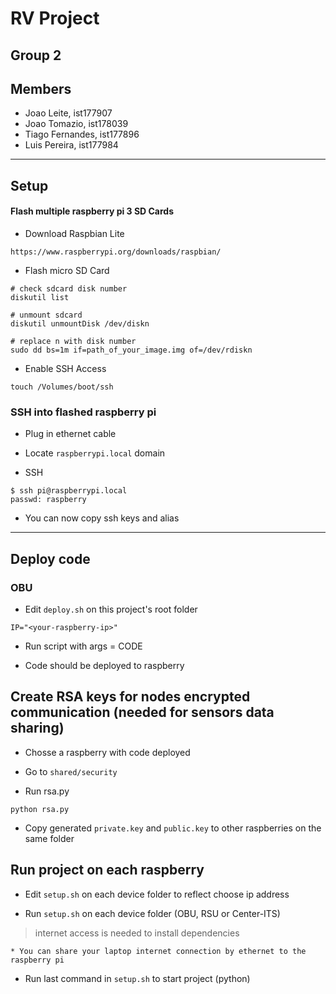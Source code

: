 
# RV Project
## Group 2

## Members
* Joao Leite, ist177907
* Joao Tomazio, ist178039
* Tiago Fernandes, ist177896
* Luis Pereira, ist177984


---


## Setup

#### Flash multiple raspberry pi 3 SD Cards

* Download Raspbian Lite

```
https://www.raspberrypi.org/downloads/raspbian/
```

* Flash micro SD Card

```
# check sdcard disk number
diskutil list

# unmount sdcard
diskutil unmountDisk /dev/diskn

# replace n with disk number
sudo dd bs=1m if=path_of_your_image.img of=/dev/rdiskn
```

* Enable SSH Access

```
touch /Volumes/boot/ssh
```


### SSH into flashed raspberry pi

* Plug in ethernet cable

* Locate `raspberrypi.local` domain

* SSH

```
$ ssh pi@raspberrypi.local
passwd: raspberry
```

* You can now copy ssh keys and alias


---


## Deploy code


### OBU

* Edit `deploy.sh` on this project's root folder

```
IP="<your-raspberry-ip>"
```

* Run script with args = CODE

* Code should be deployed to raspberry



## Create RSA keys for nodes encrypted communication (needed for sensors data sharing)

* Chosse a raspberry with code deployed

* Go to `shared/security`

* Run rsa.py

```
python rsa.py
```

* Copy generated `private.key` and `public.key` to other raspberries on the same folder



## Run project on each raspberry

* Edit `setup.sh` on each device folder to reflect choose ip address

* Run `setup.sh` on each device folder (OBU, RSU or Center-ITS)

> internet access is needed to install dependencies

    * You can share your laptop internet connection by ethernet to the raspberry pi

* Run last command in `setup.sh` to start project (python)
